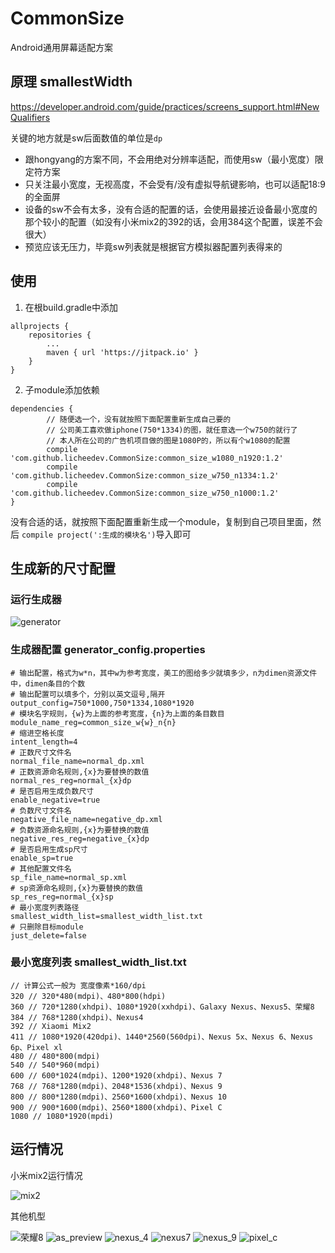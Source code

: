 # CommonSize
Android通用屏幕适配方案

## 原理 smallestWidth
https://developer.android.com/guide/practices/screens_support.html#NewQualifiers

关键的地方就是sw后面数值的单位是`dp`

* 跟hongyang的方案不同，不会用绝对分辨率适配，而使用sw（最小宽度）限定符方案
* 只关注最小宽度，无视高度，不会受有/没有虚拟导航键影响，也可以适配18:9的全面屏
* 设备的sw不会有太多，没有合适的配置的话，会使用最接近设备最小宽度的那个较小的配置（如没有小米mix2的392的话，会用384这个配置，误差不会很大）
* 预览应该无压力，毕竟sw列表就是根据官方模拟器配置列表得来的

## 使用

1. 在根build.gradle中添加

```
allprojects {
    repositories {
        ...
        maven { url 'https://jitpack.io' }
    }
}
```

2. 子module添加依赖

```
dependencies {
        // 随便选一个，没有就按照下面配置重新生成自己要的
        // 公司美工喜欢做iphone(750*1334)的图，就任意选一个w750的就行了
        // 本人所在公司的广告机项目做的图是1080P的，所以有个w1080的配置
        compile 'com.github.licheedev.CommonSize:common_size_w1080_n1920:1.2'
        compile 'com.github.licheedev.CommonSize:common_size_w750_n1334:1.2'
        compile 'com.github.licheedev.CommonSize:common_size_w750_n1000:1.2'
}
```

没有合适的话，就按照下面配置重新生成一个module，复制到自己项目里面，然后 `compile project(':生成的模块名')`导入即可

## 生成新的尺寸配置

### 运行生成器
![generator](https://raw.githubusercontent.com/licheedev/CommonSize/master/pics/generator.png)

### 生成器配置 generator_config.properties

```properties
# 输出配置，格式为w*n，其中w为参考宽度，美工的图给多少就填多少，n为dimen资源文件中，dimen条目的个数
# 输出配置可以填多个，分别以英文逗号,隔开
output_config=750*1000,750*1334,1080*1920
# 模块名字规则，{w}为上面的参考宽度，{n}为上面的条目数目
module_name_reg=common_size_w{w}_n{n}
# 缩进空格长度
intent_length=4
# 正数尺寸文件名
normal_file_name=normal_dp.xml
# 正数资源命名规则,{x}为要替换的数值
normal_res_reg=normal_{x}dp
# 是否启用生成负数尺寸
enable_negative=true
# 负数尺寸文件名
negative_file_name=negative_dp.xml
# 负数资源命名规则,{x}为要替换的数值
negative_res_reg=negative_{x}dp
# 是否启用生成sp尺寸
enable_sp=true
# 其他配置文件名
sp_file_name=normal_sp.xml
# sp资源命名规则,{x}为要替换的数值
sp_res_reg=normal_{x}sp
# 最小宽度列表路径
smallest_width_list=smallest_width_list.txt
# 只删除目标module
just_delete=false
```

### 最小宽度列表 smallest_width_list.txt
```
// 计算公式一般为 宽度像素*160/dpi
320 // 320*480(mdpi)、480*800(hdpi)
360 // 720*1280(xhdpi)、1080*1920(xxhdpi)、Galaxy Nexus、Nexus5、荣耀8
384 // 768*1280(xhdpi)、Nexus4
392 // Xiaomi Mix2
411 // 1080*1920(420dpi)、1440*2560(560dpi)、Nexus 5x、Nexus 6、Nexus 6p、Pixel xl
480 // 480*800(mdpi)
540 // 540*960(mdpi)
600 // 600*1024(mdpi)、1200*1920(xhdpi)、Nexus 7
768 // 768*1280(mdpi)、2048*1536(xhdpi)、Nexus 9
800 // 800*1280(mdpi)、2560*1600(xhdpi)、Nexus 10
900 // 900*1600(mdpi)、2560*1800(xhdpi)、Pixel C
1080 // 1080*1920(mpdi)
```

## 运行情况
小米mix2运行情况

![mix2](https://raw.githubusercontent.com/licheedev/CommonSize/master/pics/mix2.jpg)

其他机型

![荣耀8](https://raw.githubusercontent.com/licheedev/CommonSize/master/pics/rongyao8.jpg)
![as_preview](https://raw.githubusercontent.com/licheedev/CommonSize/master/pics/as_preview.png)
![nexus_4](https://raw.githubusercontent.com/licheedev/CommonSize/master/pics/nexus_4.png)
![nexus7](https://raw.githubusercontent.com/licheedev/CommonSize/master/pics/nexus7.png)
![nexus_9](https://raw.githubusercontent.com/licheedev/CommonSize/master/pics/nexus_9.png)
![pixel_c](https://raw.githubusercontent.com/licheedev/CommonSize/master/pics/pixel_c.png)

